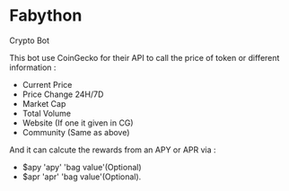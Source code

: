 # Fabython
Crypto Bot


This bot use CoinGecko for their API to call the price of token or different information :
- Current Price
- Price Change 24H/7D
- Market Cap
- Total Volume
- Website (If one it given in CG)
- Community (Same as above)

And it can calcute the rewards from an APY or APR via :
- $apy 'apy' 'bag value'(Optional)
- $apr 'apr' 'bag value'(Optional).
